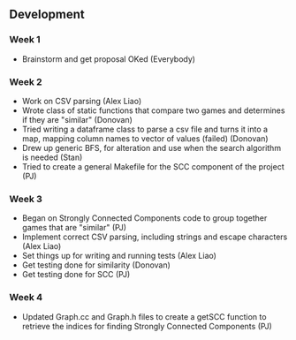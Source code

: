 ## Development

### Week 1
- Brainstorm and get proposal OKed (Everybody)

### Week 2
- Work on CSV parsing (Alex Liao)
- Wrote class of static functions that compare two games and determines if they are "similar" (Donovan)
- Tried writing a dataframe class to parse a csv file and turns it into a map, mapping column names to vector of values (failed) (Donovan)
- Drew up generic BFS, for alteration and use when the search algorithm is needed (Stan)
- Tried to create a general Makefile for the SCC component of the project (PJ)

### Week 3
- Began on Strongly Connected Components code to group together games that are "similar" (PJ)
- Implement correct CSV parsing, including strings and escape characters (Alex Liao)
- Set things up for writing and running tests (Alex Liao)
- Get testing done for similarity (Donovan)
- Get testing done for SCC (PJ)

### Week 4
- Updated Graph.cc and Graph.h files to create a getSCC function to retrieve the indices for finding Strongly Connected Components (PJ)
  
